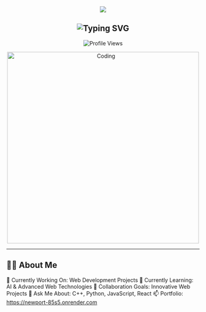<!-- 🧊 Cyber Glitch Banner -->
<div align="center">
  <img src="https://capsule-render.vercel.app/api?type=rect&color=gradient&customColorList=10,20,50,70&height=200&section=header&text=VAI%20BHA%20V&fontSize=80&fontAlignY=40&desc=Full%20Stack%20Developer%20%7C%20AI%20Enthusiast&descAlign=50&descSize=20&fontColor=ffffff" />
</div>

<!-- 🌀 Typing Animation -->
<h2 align="center">
  <img src="https://readme-typing-svg.demolab.com?font=Fira+Code&weight=600&size=24&duration=3000&pause=1000&color=00FFFF&center=true&vCenter=true&width=600&lines=Welcome+to+my+Digital+Space;Crafting+Creative+Web+Experiences;Exploring+AI+Horizons;Let%27s+Collaborate+and+Innovate" alt="Typing SVG" />
</h2>

<!-- 🧿 Profile Views -->
<p align="center">
  <img src="https://komarev.com/ghpvc/?username=Vaibhav007-code&style=flat-square&color=00FFFF" alt="Profile Views" />
</p>

<!-- 🔧 Dev GIF -->
<p align="center">
  <img src="https://user-images.githubusercontent.com/74038190/229223263-cf2e4b07-2615-4f87-9c38-e37600f8381a.gif" width="500" alt="Coding" />
</p>

---

## 👨‍💻 About Me


🔭 Currently Working On: Web Development Projects
🌱 Currently Learning: AI & Advanced Web Technologies
👯 Collaboration Goals: Innovative Web Projects
💬 Ask Me About: C++, Python, JavaScript, React
📫 Portfolio: https://newport-85s5.onrender.com
